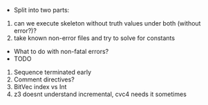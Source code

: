* Split into two parts:
1) can we execute skeleton without truth values under both (without error?)?
2) take known non-error files and try to solve for constants
* What to do with non-fatal errors?
* TODO
1) Sequence terminated early
2) Comment directives?
3) BitVec index vs Int
4) z3 doesnt understand incremental, cvc4 needs it sometimes

